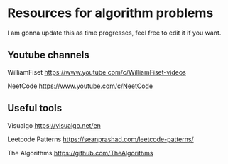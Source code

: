 # Resources for algorithm problems

I am gonna update this as time progresses, feel free to edit it if you want.

Youtube channels
-
WilliamFiset 
https://www.youtube.com/c/WilliamFiset-videos

NeetCode 
https://www.youtube.com/c/NeetCode



Useful tools
-
Visualgo
https://visualgo.net/en

Leetcode Patterns 
https://seanprashad.com/leetcode-patterns/

The Algorithms
https://github.com/TheAlgorithms










